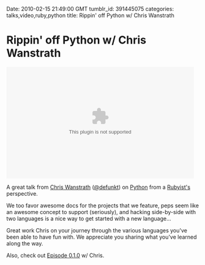 Date: 2010-02-15 21:49:00 GMT
tumblr_id: 391445075
categories: talks,video,ruby,python
title: Rippin' off Python w/ Chris Wanstrath 

# Rippin' off Python w/ Chris Wanstrath 

<embed src='http://rubyconf2009.confreaks.com/player.swf' height='291' width='490' allowscriptaccess='always' allowfullscreen='true' flashvars='image=images%2F20-nov-2009-16-20-rippin-off-python-chris-wanstrath-preview.png&file=http%3A%2F%2Frubyconf2009.confreaks.com%2Fvideos%2F20-nov-2009-16-20-rippin-off-python-chris-wanstrath-small.mp4&plugins=viral-1'/>

A great talk from [Chris Wanstrath](http://github.com/defunkt) ([@defunkt](http://twitter.com/defunkt)) on [Python](http://www.python.org/) from a [Rubyist's](http://www.ruby-lang.org/en/) perspective.

We too favor awesome docs for the projects that we feature, peps seem like an awesome concept to support (seriously), and hacking side-by-side with two languages is a nice way to get started with a new language...

Great work Chris on your journey through the various languages you've been able to have fun with. We appreciate you sharing what you've learned along the way.

Also, check out [Episode 0.1.0](http://bit.ly/tcl-0-1-1) w/ Chris.
